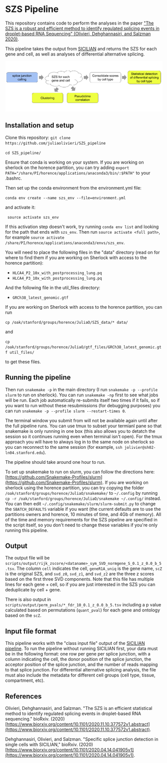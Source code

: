 # SZS Pipeline

This repository contains code to perform the analyses in the paper ["The SZS is a robust and efficient method to identify regulated splicing events in droplet-based RNA Sequencing" (Olivieri, Dehghannasiri, and Salzman 2020)](https://www.biorxiv.org/content/10.1101/2020.11.10.377572v1.abstract). 

This pipeline takes the output from [SICILIAN](https://github.com/salzmanlab/SICILIAN) and returns the SZS for each gene and cell, as well as analyses of differential alternative splicing.

![Pipeline](pipeline.png)


## Installation and setup

Clone this repository:
`git clone https://github.com/juliaolivieri/SZS_pipeline`

`cd SZS_pipeline/`

Ensure that conda is working on your system. If you are working on sherlock on the horence partition, you can try adding `export PATH="/share/PI/horence/applications/anaconda3/bin/:$PATH"` to your .bashrc.

Then set up the conda environment from the environment.yml file:

`conda env create --name szs_env --file=environment.yml`

and activate it:

` source activate szs_env`

If this activation step doesn't work, try running `conda env list` and looking for the path that ends with `szs_env`. Then run `source activate <full path>`, for example `source activate /share/PI/horence/applications/anaconda3/envs/szs_env`.

You will need to place the following files in the "data" directory (read on for where to find them if you are working on Sherlock with access to the horence partition):
* `HLCA4_P2_10x_with_postprocessing_lung.pq`
* `HLCA4_P3_10x_with_postprocessing_lung.pq`

And the following file in the util_files directory:
* `GRCh38_latest_genomic.gtf`

If you are working on Sherlock with access to the horence partition, you can run 

`cp /oak/stanford/groups/horence/JuliaO/SZS_data/* data/`

and

`cp /oak/stanford/groups/horence/JuliaO/gtf_files/GRCh38_latest_genomic.gtf util_files/`

to get these files.

## Running the pipeline

Then run `snakemake -p` in the main directory (I run `snakemake -p --profile slurm` to run on sherlock). You can run `snakemake -np` first to see what jobs will be run. Each job automatically re-submits itself two times if it fails, so if you want to run without these resubmissions (for debugging purposes) you can run `snakemake -p --profile slurm --restart-times 0`.

The terminal window you submit from will not be available again until after the full pipeline runs. You can use tmux to subset your termianl pane so that snakemake is only running in one box (this also allows you to detatch the session so it continues running even when terminal isn't open). For the tmux approach you will have to always log in to the same node on sherlock so you can reconnect to the same session (for example, `ssh jolivier@sh02-ln04.stanford.edu`). 

The pipeline should take around one hour to run.

To set up snakemake to run on slurm, you can follow the directions here: [https://github.com/Snakemake-Profiles/slurm](https://github.com/Snakemake-Profiles/slurm). If you are working on sherlock using the horence partition, you can try copying the folder `/oak/stanford/groups/horence/JuliaO/snakemake/` to `~/.config` by running `cp -r /oak/stanford/groups/horence/JuliaO/snakemake ~/.config/` instead. You can then edit `~/.config/snakemake/slurm/slurm-submit.py` to change the `SBATCH_DEFAULTS` variable if you want (the current defaults are to use the partitions owners and horence, 10 minutes of time, and 4Gb of memory). All of the time and memory requirements for the SZS pipeline are specified in the script itself, so you don't need to change these variables if you're only running this pipeline.

## Output

The output file will be `scripts/output/rijk_zscore/<dataname>_sym_SVD_normgene_S_0.1_z_0.0_b_5.tsv`. The column `cell` indicates the cell, `geneR1A_uniq` is the gene name, `scZ` is the original SZS, and `svd_z0`, `svd_z1`, and `svd_z2` are the three z scores based on the first three SVD components. Note that this file has multiple lines for each gene + cell, so if you are just interested in the SZS you can deduplicate by cell + gene.

There is also output in `scripts/output/perm_pvals/*_fdr_10_0.1_z_0.0_b_5.tsv` including a p value calculated based on permutations (`quant_pval`) for each gene and ontology based on the `scZ`.

## Input file format
This pipeline works with the "class input file" output of the [SICILIAN pipeline](https://github.com/salzmanlab/SICILIAN). To run the pipeline without running SICILIAN first, your data must be in the following format: one row per gene per splice junction, with a column indicating the cell, the donor position of the splice junction, the acceptor position of the splice junction, and the number of reads mapping to that splice junction. For differential alternative splicing analysis, the file must also include the metadata for different cell groups (cell type, tissue, compartment, etc).

## References
Olivieri, Dehghannasiri, and Salzman. "The SZS is an efficient statistical method to identify regulated splicing events in droplet-based RNA sequencing." bioRxiv. (2020) [https://www.biorxiv.org/content/10.1101/2020.11.10.377572v1.abstract](https://www.biorxiv.org/content/10.1101/2020.11.10.377572v1.abstract).

Dehghannasiri, Olivieri, and Salzman. "Specific splice junction detection in single cells with SICILIAN," bioRxiv. (2020) [https://www.biorxiv.org/content/10.1101/2020.04.14.041905v1](https://www.biorxiv.org/content/10.1101/2020.04.14.041905v1).
